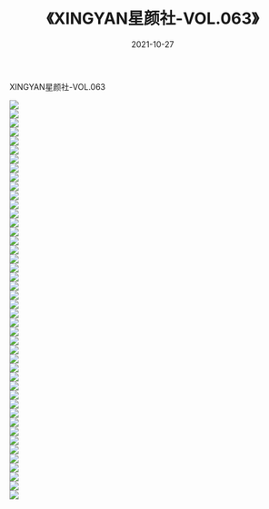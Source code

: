 ﻿---
layout: post
title:  《XINGYAN星颜社-VOL.063》
date:   2021-10-27
img: http://img.660000.xyz/Sharelink/网络美图/2021/XINGYAN星颜社-VOL.063/000.jpg
categories: [美女, 清纯, 唯美]
---

XINGYAN星颜社-VOL.063

  ![](http://img.660000.xyz/Sharelink/网络美图/2021/XINGYAN星颜社-VOL.063/001.jpg) <br> ![](http://img.660000.xyz/Sharelink/网络美图/2021/XINGYAN星颜社-VOL.063/002.jpg) <br> ![](http://img.660000.xyz/Sharelink/网络美图/2021/XINGYAN星颜社-VOL.063/003.jpg) <br> ![](http://img.660000.xyz/Sharelink/网络美图/2021/XINGYAN星颜社-VOL.063/004.jpg) <br> ![](http://img.660000.xyz/Sharelink/网络美图/2021/XINGYAN星颜社-VOL.063/005.jpg) <br> ![](http://img.660000.xyz/Sharelink/网络美图/2021/XINGYAN星颜社-VOL.063/006.jpg) <br> ![](http://img.660000.xyz/Sharelink/网络美图/2021/XINGYAN星颜社-VOL.063/007.jpg) <br> ![](http://img.660000.xyz/Sharelink/网络美图/2021/XINGYAN星颜社-VOL.063/008.jpg) <br> ![](http://img.660000.xyz/Sharelink/网络美图/2021/XINGYAN星颜社-VOL.063/009.jpg) <br> ![](http://img.660000.xyz/Sharelink/网络美图/2021/XINGYAN星颜社-VOL.063/010.jpg) <br> ![](http://img.660000.xyz/Sharelink/网络美图/2021/XINGYAN星颜社-VOL.063/011.jpg) <br> ![](http://img.660000.xyz/Sharelink/网络美图/2021/XINGYAN星颜社-VOL.063/012.jpg) <br> ![](http://img.660000.xyz/Sharelink/网络美图/2021/XINGYAN星颜社-VOL.063/013.jpg) <br> ![](http://img.660000.xyz/Sharelink/网络美图/2021/XINGYAN星颜社-VOL.063/014.jpg) <br> ![](http://img.660000.xyz/Sharelink/网络美图/2021/XINGYAN星颜社-VOL.063/015.jpg) <br> ![](http://img.660000.xyz/Sharelink/网络美图/2021/XINGYAN星颜社-VOL.063/016.jpg) <br> ![](http://img.660000.xyz/Sharelink/网络美图/2021/XINGYAN星颜社-VOL.063/017.jpg) <br> ![](http://img.660000.xyz/Sharelink/网络美图/2021/XINGYAN星颜社-VOL.063/018.jpg) <br> ![](http://img.660000.xyz/Sharelink/网络美图/2021/XINGYAN星颜社-VOL.063/019.jpg) <br> ![](http://img.660000.xyz/Sharelink/网络美图/2021/XINGYAN星颜社-VOL.063/020.jpg) <br> ![](http://img.660000.xyz/Sharelink/网络美图/2021/XINGYAN星颜社-VOL.063/021.jpg) <br> ![](http://img.660000.xyz/Sharelink/网络美图/2021/XINGYAN星颜社-VOL.063/022.jpg) <br> ![](http://img.660000.xyz/Sharelink/网络美图/2021/XINGYAN星颜社-VOL.063/023.jpg) <br> ![](http://img.660000.xyz/Sharelink/网络美图/2021/XINGYAN星颜社-VOL.063/024.jpg) <br> ![](http://img.660000.xyz/Sharelink/网络美图/2021/XINGYAN星颜社-VOL.063/025.jpg) <br> ![](http://img.660000.xyz/Sharelink/网络美图/2021/XINGYAN星颜社-VOL.063/026.jpg) <br> ![](http://img.660000.xyz/Sharelink/网络美图/2021/XINGYAN星颜社-VOL.063/027.jpg) <br> ![](http://img.660000.xyz/Sharelink/网络美图/2021/XINGYAN星颜社-VOL.063/028.jpg) <br> ![](http://img.660000.xyz/Sharelink/网络美图/2021/XINGYAN星颜社-VOL.063/029.jpg) <br> ![](http://img.660000.xyz/Sharelink/网络美图/2021/XINGYAN星颜社-VOL.063/030.jpg) <br> ![](http://img.660000.xyz/Sharelink/网络美图/2021/XINGYAN星颜社-VOL.063/031.jpg) <br> ![](http://img.660000.xyz/Sharelink/网络美图/2021/XINGYAN星颜社-VOL.063/032.jpg) <br> ![](http://img.660000.xyz/Sharelink/网络美图/2021/XINGYAN星颜社-VOL.063/033.jpg) <br> ![](http://img.660000.xyz/Sharelink/网络美图/2021/XINGYAN星颜社-VOL.063/034.jpg) <br> ![](http://img.660000.xyz/Sharelink/网络美图/2021/XINGYAN星颜社-VOL.063/035.jpg) <br> ![](http://img.660000.xyz/Sharelink/网络美图/2021/XINGYAN星颜社-VOL.063/036.jpg) <br> ![](http://img.660000.xyz/Sharelink/网络美图/2021/XINGYAN星颜社-VOL.063/037.jpg) <br> ![](http://img.660000.xyz/Sharelink/网络美图/2021/XINGYAN星颜社-VOL.063/038.jpg) <br> ![](http://img.660000.xyz/Sharelink/网络美图/2021/XINGYAN星颜社-VOL.063/039.jpg) <br> ![](http://img.660000.xyz/Sharelink/网络美图/2021/XINGYAN星颜社-VOL.063/040.jpg) <br> ![](http://img.660000.xyz/Sharelink/网络美图/2021/XINGYAN星颜社-VOL.063/041.jpg) <br> ![](http://img.660000.xyz/Sharelink/网络美图/2021/XINGYAN星颜社-VOL.063/042.jpg) <br> ![](http://img.660000.xyz/Sharelink/网络美图/2021/XINGYAN星颜社-VOL.063/043.jpg) <br> ![](http://img.660000.xyz/Sharelink/网络美图/2021/XINGYAN星颜社-VOL.063/044.jpg) <br>